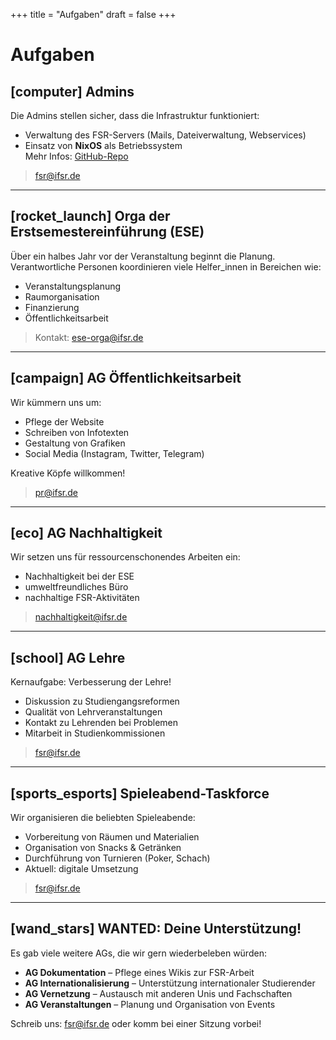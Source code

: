 +++
title = "Aufgaben"
draft = false
+++

# Aufgaben

## [computer] Admins
Die Admins stellen sicher, dass die Infrastruktur funktioniert:
- Verwaltung des FSR-Servers (Mails, Dateiverwaltung, Webservices)
- Einsatz von **NixOS** als Betriebssystem  
  Mehr Infos: [GitHub-Repo](https://github.com/ifsr)

> [fsr@ifsr.de](mailto:fsr@ifsr.de)

---

## [rocket_launch] Orga der Erstsemestereinführung (ESE)
Über ein halbes Jahr vor der Veranstaltung beginnt die Planung. Verantwortliche Personen koordinieren viele Helfer\_innen in Bereichen wie:
- Veranstaltungsplanung
- Raumorganisation
- Finanzierung
- Öffentlichkeitsarbeit

> Kontakt: [ese-orga@ifsr.de](mailto:ese-orga@ifsr.de)

---

## [campaign] AG Öffentlichkeitsarbeit
Wir kümmern uns um:
- Pflege der Website
- Schreiben von Infotexten
- Gestaltung von Grafiken
- Social Media (Instagram, Twitter, Telegram)

Kreative Köpfe willkommen!  

> [pr@ifsr.de](mailto:pr@ifsr.de)

---

## [eco] AG Nachhaltigkeit
Wir setzen uns für ressourcenschonendes Arbeiten ein:
- Nachhaltigkeit bei der ESE
- umweltfreundliches Büro
- nachhaltige FSR-Aktivitäten

> [nachhaltigkeit@ifsr.de](mailto:nachhaltigkeit@ifsr.de)

---

## [school] AG Lehre
Kernaufgabe: Verbesserung der Lehre!
- Diskussion zu Studiengangsreformen
- Qualität von Lehrveranstaltungen
- Kontakt zu Lehrenden bei Problemen
- Mitarbeit in Studienkommissionen

> [fsr@ifsr.de](mailto:fsr@ifsr.de)

---

## [sports_esports] Spieleabend-Taskforce
Wir organisieren die beliebten Spieleabende:
- Vorbereitung von Räumen und Materialien
- Organisation von Snacks & Getränken
- Durchführung von Turnieren (Poker, Schach)
- Aktuell: digitale Umsetzung

> [fsr@ifsr.de](mailto:fsr@ifsr.de)

---

## [wand_stars] WANTED: Deine Unterstützung!

Es gab viele weitere AGs, die wir gern wiederbeleben würden:

- **AG Dokumentation** – Pflege eines Wikis zur FSR-Arbeit
- **AG Internationalisierung** – Unterstützung internationaler Studierender
- **AG Vernetzung** – Austausch mit anderen Unis und Fachschaften
- **AG Veranstaltungen** – Planung und Organisation von Events

Schreib uns: [fsr@ifsr.de](mailto:fsr@ifsr.de) oder komm bei einer Sitzung vorbei!